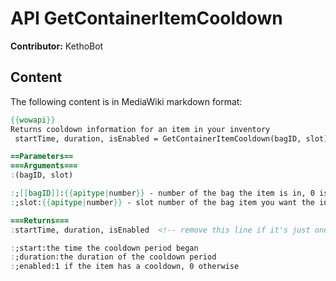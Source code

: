 # API GetContainerItemCooldown

**Contributor:** KethoBot

## Content

The following content is in MediaWiki markdown format:

```mediawiki
{{wowapi}}
Returns cooldown information for an item in your inventory
 startTime, duration, isEnabled = GetContainerItemCooldown(bagID, slot)

==Parameters==
===Arguments===
:(bagID, slot)

:;[[bagID]]:{{apitype|number}} - number of the bag the item is in, 0 is your backpack, 1-4 are the four additional bags
:;slot:{{apitype|number}} - slot number of the bag item you want the info for.

===Returns===
:startTime, duration, isEnabled  <!-- remove this line if it's just one value -->

:;start:the time the cooldown period began
:;duration:the duration of the cooldown period
:;enabled:1 if the item has a cooldown, 0 otherwise
```